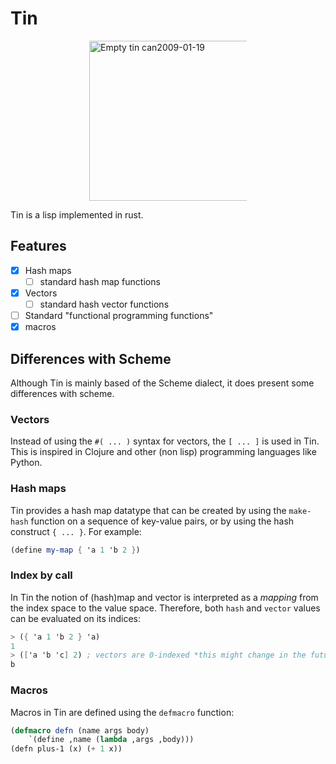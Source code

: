 # Tin


<a
   style="display: block;
  margin-left: auto;
  margin-right: auto;
  width: 50%;"
   title="Sun Ladder, CC BY-SA 3.0 &lt;https://creativecommons.org/licenses/by-sa/3.0&gt;, via Wikimedia Commons" 
   href="https://commons.wikimedia.org/wiki/File:Empty_tin_can2009-01-19.jpg">
    <img 
         width="256" alt="Empty tin can2009-01-19" 
         src="https://upload.wikimedia.org/wikipedia/commons/thumb/a/a8/Empty_tin_can2009-01-19.jpg/256px-Empty_tin_can2009-01-19.jpg">
</a>

Tin is a lisp implemented in rust. 

## Features

- [x] Hash maps
    - [ ] standard hash map functions
- [x] Vectors
    - [ ] standard hash vector functions
- [ ] Standard "functional programming functions"
- [x] macros

## Differences with Scheme 

Although Tin is mainly based of the Scheme dialect, it does present some differences with scheme.

### Vectors

Instead of using the `#( ... )` syntax for vectors, the `[ ... ]` is used in Tin. This is inspired
in Clojure and other (non lisp) programming languages like Python.

### Hash maps

Tin provides a hash map datatype that can be created by using the `make-hash` function on a
sequence of key-value pairs, or by using the hash construct `{ ... }`. For example: 

```scheme 
(define my-map { 'a 1 'b 2 })
```

### Index by call 

In Tin the notion of (hash)map and vector is interpreted as a _mapping_ from the index space to the
value space. Therefore, both `hash` and `vector` values can be evaluated on its indices: 

```scheme 
> ({ 'a 1 'b 2 } 'a)
1
> (['a 'b 'c] 2) ; vectors are 0-indexed *this might change in the future*
b 
```


### Macros 

Macros in Tin are defined using the `defmacro` function: 

```lisp
(defmacro defn (name args body) 
    `(define ,name (lambda ,args ,body)))
(defn plus-1 (x) (+ 1 x))
```


